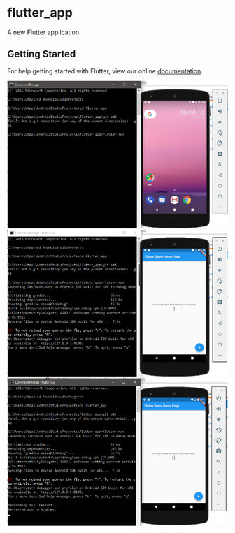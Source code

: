 # flutter_app

A new Flutter application.

## Getting Started

For help getting started with Flutter, view our online
[documentation](https://flutter.io/).

![Screenshot](snap1.png)
![Screenshot](snap2.png)
![Screenshot](snap3.png)
